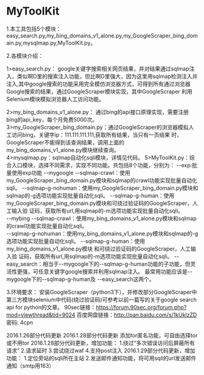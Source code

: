# MyToolKit
1.本工具包括5个模块：
easy_search.py,my_bing_domains_v1_alone.py,my_GoogleScraper_bing_domain.py,mysqlmap.py,MyToolKit.py。

2.各模块介绍：

  1>easy_search.py：
    google关键字搜索相关网页结果，并对结果通过sqlmap注入，类似啊D里的搜索注入功能，但比啊D里强大，因为这里用sqlmap检测注入并注入,其中google搜索的功能采用完全模仿浏览器方式，可得到所有通过浏览器Google搜索的结果，通过GoogleScraper模块实现，其中GoogleScraper
    利用Selenium模块模拟浏览器人工访问功能。

  2>my_bing_domains_v1_alone.py：
    通过bing的api接口原理实现，需要注册bing的api_key，每个月免费5000次。
  3>my_GoogleScraper_bing_domain.py：通过GoogleScraper的浏览器模拟人工访问bing，关键字ip：111.111.111.111,获取所有结果，当只有一页结果
    时，GoogleScraper不能得到该查询结果，调用上面的my_bing_domains_v1_alone.py模块继续查询。                                                            
  4>mysqlmap.py：sqlmap自动化sqli模块，详情见代码。
  5>MyToolKit.py：综合入口模块，选择不同需求，实现不同功能。共包括8个功能，分别为：
          --exp:批量使用exp功能
                  --mygoogle
                         --sqlmap-crawl：使用my_GoogleScraper_bing_domain.py模块和sqlmap的crawl功能实现批量自动化sqli。
                         --sqlmap-g-nohuman：使用my_GoogleScraper_bing_domain.py模块和sqlmap的-g选项功能实现批量自动化sqli。
                         --sqlmap-g-human：使用my_GoogleScraper_bing_domain.py模块和可绕过验证码的GoogleScraper，人工输入验
                                           证码，获取所有url,用sqlmap的-m选项功能实现批量自动化sqli。                                       
                  --mybing
                         --sqlmap-crawl：使用my_bing_domains_v1_alone.py模块和sqlmap的crawl功能实现批量自动化sqli。                                          
                         --sqlmap-g-nohuman：使用my_bing_domains_v1_alone.py模块和sqlmap的-g选项功能实现批量自动化sqli。
                         --sqlmap-g-human：使用my_bing_domains_v1_alone.py模块 和可绕过验证码的GoogleScraper，人工输入验
                                                          证码，获取所有url,用sqlmap的-m选项功能实现批量自动化sqli。
                  --easy_search：相当于--mygoogle下的--sqlmap-g-human功能的子功能，但灵活性更强，可任意关键字google搜索并利用sqlmap注入。
         最常用功能应该是--mygoogle下的--sqlmap-g-human及 --easy_search这两个。

3.环境要求：
  安装GoogleScraper（python3下），并修改部分GoogleScraper中第三方模块selenium中代码(绕过验证码)可参考以前一篇写的关于google      search api for python的文章。
  90sec链接：https://forum.90sec.org/forum.php?mod=viewthread&tid=9024
  百度网盘链接：http://pan.baidu.com/s/1kUklzZD 密码: 4cpn
  
2016.1.26部分代码更新
2016.1.28部分代码更新
  添加tor匿名功能，可自由选择tor或不用tor
2016.1.28部分代码更新，增加功能：
  1.绕过“多次错误访问后屏蔽所有请求”
  2.请求延时
  3.尝试绕过waf
  4.支持post注入
2016.1.29部分代码更新，增加功能：
  1.定位旁站的sqli所在主站
  2.发送邮件通知功能，将可用sqli的url发送邮件通知（smtp用163）
   

